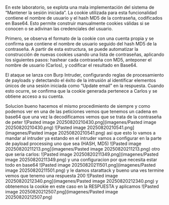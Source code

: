 En este laboratorio, se explota una mala implementación del sistema de “Mantener la sesión iniciada”. La cookie utilizada para esta funcionalidad contiene el nombre de usuario y el hash MD5 de la contraseña, codificados en Base64. Esto permite construir manualmente cookies válidas si se conocen o se adivinan las credenciales del usuario.

Primero, se observa el formato de la cookie con una cuenta propia y se confirma que contiene el nombre de usuario seguido del hash MD5 de la contraseña. A partir de esta estructura, se puede automatizar la construcción de nuevas cookies usando una lista de contraseñas, aplicando los siguientes pasos: hashear cada contraseña con MD5, anteponer el nombre de usuario (Carlos), y codificar el resultado en Base64.

El ataque se lanza con Burp Intruder, configurando reglas de procesamiento de payloads y detectando el éxito de la intrusión al identificar elementos únicos de una sesión iniciada como “Update email” en la respuesta. Cuando esto ocurre, se confirma que la cookie generada pertenece a Carlos y se obtiene acceso a su cuenta.

Solucion
bueno hacemos el mismo procedimiento de siempre y como podemos ver en una de las peticiones vemos que tenemos un cadena en base64 que una vez la decodificamos vemos que se trata de la contraseña de peter
![Pasted image 20250820210430.png](imagenes/Pasted image 20250820210430.png)
![Pasted image 20250820210541.png](imagenes/Pasted image 20250820210541.png)
asi que esto lo vamos a mandar al intruder
ya estando en el intruder vamos a configurar en la parte de payload processing uno que sea (HASH, MD5)
![Pasted image 20250820211213.png](imagenes/Pasted image 20250820211213.png)
otro que seria carlos:
![Pasted image 20250820211349.png](imagenes/Pasted image 20250820211349.png)
y una configuracion por que necesita estar todo en base64
![Pasted image 20250820211501.png](imagenes/Pasted image 20250820211501.png)
y le damos starattack
y bueno una ves termine vemos que tenemo una respuesta 200
![Pasted image 20250820212340.png](imagenes/Pasted image 20250820212340.png)
y obtenemos la cookie en este caso en la RESPUESTA y aplicamos
![Pasted image 20250820212507.png](imagenes/Pasted image 20250820212507.png)
